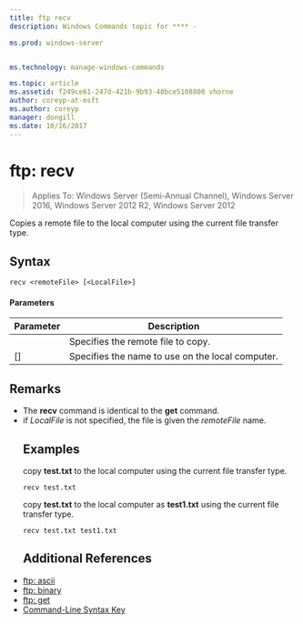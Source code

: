 ```yaml
---
title: ftp recv
description: Windows Commands topic for **** - 

ms.prod: windows-server


ms.technology: manage-windows-commands

ms.topic: article
ms.assetid: f249ce61-247d-421b-9b93-48bce5108800 vhorne
author: coreyp-at-msft
ms.author: coreyp
manager: dongill
ms.date: 10/16/2017
---
```

# ftp: recv

>Applies To: Windows Server (Semi-Annual Channel), Windows Server 2016, Windows Server 2012 R2, Windows Server 2012

Copies a remote file to the local computer using the current file transfer type.   
## Syntax  
```  
recv <remoteFile> [<LocalFile>]  
```  
#### Parameters  

|   Parameter   |                   Description                    |
|---------------|--------------------------------------------------|
| <remoteFile>  |        Specifies the remote file to copy.        |
| [<LocalFile>] | Specifies the name to use on the local computer. |

## Remarks  
- The **recv** command is identical to the **get** command.  
- if *LocalFile* is not specified, the file is given the *remoteFile* name.  
  ## <a name=BKMK_Examples></a>Examples  
  copy **test.txt** to the local computer using the current file transfer type.  
  ```  
  recv test.txt  
  ```  
  copy **test.txt** to the local computer as **test1.txt** using the current file transfer type.  
  ```  
  recv test.txt test1.txt  
  ```  
  ## Additional References  
- [ftp: ascii](ftp-ascii.md)  
- [ftp: binary](ftp-binary.md)  
- [ftp: get](ftp-get.md)  
- [Command-Line Syntax Key](command-line-syntax-key.md)  
